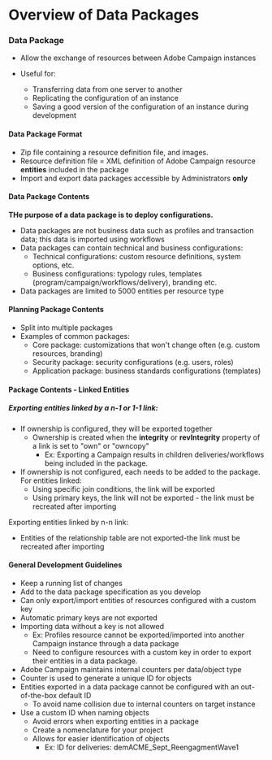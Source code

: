 # Overview of Data Packages

### Data Package
- Allow the exchange of resources between Adobe Campaign instances

- Useful for:
  - Transferring data from one server to another
  - Replicating the configuration of an instance
  - Saving a good version of the configuration of an instance during development

#### Data Package Format
- Zip file containing a resource definition file, and images.
- Resource definition file = XML definition of Adobe Campaign resource **entities** included in the package
- Import and export data packages accessible by Administrators **only**

#### Data Package Contents
**THe purpose of a data package is to deploy configurations.**
- Data packages are not business data such as profiles and transaction data; this data is imported using workflows
- Data packages can contain technical and business configurations:
  - Technical configurations: custom resource definitions, system options, etc.
  - Business configurations: typology rules, templates (program/campaign/workflows/delivery), branding etc.
- Data packages are limited to 5000 entities per resource type

#### Planning Package Contents
- Split into multiple packages
- Examples of common packages:
  - Core package: customizations that won't change often (e.g. custom resources, branding)
  - Security package: security configurations (e.g. users, roles)
  - Application package: business standards configurations (templates)


####  Package Contents - Linked Entities
##### Exporting entities linked by a n-1 or 1-1 link:
- If ownership is configured, they will be exported together
    - Ownership is created when the **integrity** or **revIntegrity** property of a link is set to "own" or "owncopy"
      - Ex: Exporting a Campaign results in children deliveries/workflows being included in the package.  
 - If ownership is not configured, each needs to be added to the package.  For entities linked:
   - Using specific join conditions, the link will be exported
   - Using primary keys, the link will not be exported - the link must be recreated after importing

Exporting entities linked by n-n link:
- Entities of the relationship table are not exported-the link must be recreated after importing

#### General Development Guidelines
- Keep a running list of changes
- Add to the data package specification as you develop
- Can only export/import entities of resources configured with a custom key
- Automatic primary keys are not exported
- Importing data without a key is not allowed
  - Ex:  Profiles resource cannot be exported/imported into another Campaign instance through a data package
  - Need to configure resources with a custom key in order to export their entities in a data package.
- Adobe Campaign maintains internal counters per data/object type
- Counter is used to generate a unique ID for objects
- Entities exported in a data package cannot be configured with an out-of-the-box default ID
  - To avoid name collision due to internal counters on target instance
- Use a custom ID when naming objects
  - Avoid errors when exporting entities in a package
  - Create a nomenclature for your project
  - Allows for easier identification of objects
    - Ex: ID for deliveries: demACME_Sept_ReengagmentWave1

